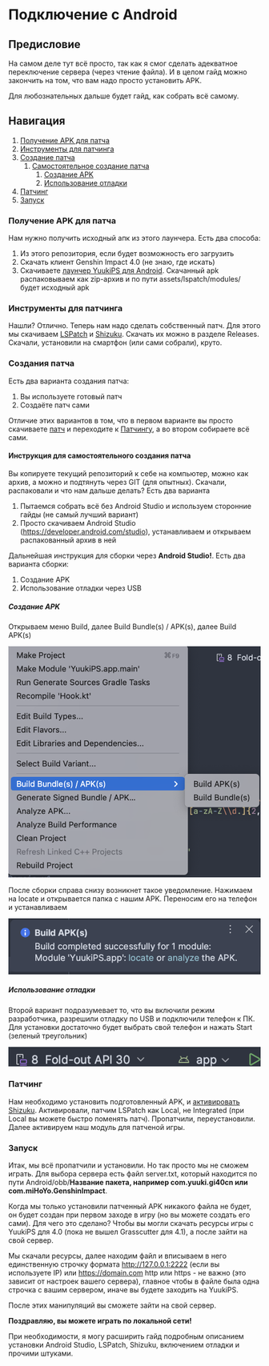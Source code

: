 # Подключение с Android

## Предисловие

На самом деле тут всё просто, так как я смог сделать адекватное переключение сервера (через чтение
файла). И в целом гайд можно закончить на том, что вам надо просто установить APK.

Для любознательных дальше будет гайд, как собрать всё самому.

## Навигация

1. [Получение APK для патча](#получение-apk-для-патча)
2. [Инструменты для патчинга](#инструменты-для-патчинга)
3. [Создание патча](#создания-патча)
    1. [Самостоятельное создание патча](#инструкция-для-самостоятельного-создания-патча)
        1. [Создание APK](#создание-apk)
        2. [Использование отладки](#использование-отладки)
4. [Патчинг](#патчинг)
5. [Запуск](#запуск)

### Получение APK для патча

Нам нужно получить исходный апк из этого лаунчера. Есть два способа:

1. Из этого репозитория, если будет возможность его загрузить
2. Скачать клиент Genshin Impact 4.0 (не знаю, где искать)
3. Скачиваете [лаунчер YuukiPS для Android](https://ps.yuuki.me/game/genshin-impact). Скачанный apk
   распаковываем как zip-архив и по пути assets/lspatch/modules/ будет исходный apk

### Инструменты для патчинга

Нашли? Отлично. Теперь нам надо сделать собственный патч. Для этого мы
скачиваем [LSPatch](https://github.com/LSPosed/LSPatch)
и [Shizuku](https://github.com/RikkaApps/Shizuku). Скачать их можно в разделе Releases. Скачали,
установили на смартфон (или сами собрали), круто.

### Создания патча

Есть два варианта создания патча:

1. Вы используете готовый патч
2. Создаёте патч сами

Отличие этих вариантов в том, что в первом варианте вы просто
скачиваете [патч](/docs/materials/apks/GIModule.apk) и переходите
к [Патчингу](#патчинг), а во втором собираете всё сами.

#### Инструкция для самостоятельного создания патча

Вы копируете текущий репозиторий к себе на компьютер, можно как архив, а можно и подтянуть
через GIT (для опытных). Скачали, распаковали и что нам дальше делать? Есть два варианта

1. Пытаемся собрать всё без Android Studio и используем сторонние гайды (не самый лучший вариант)
2. Просто скачиваем Android Studio (https://developer.android.com/studio), устанавливаем и открываем
   распакованный архив в ней

Дальнейшая инструкция для сборки через **Android Studio!**. Есть два варианта сборки:

1. Создание APK
2. Использование отладки через USB

##### Создание APK

Открываем меню Build, далее Build Bundle(s) / APK(s), далее Build APK(s)

![APK Build](/docs/materials/images/as_apk_build.png)

После сборки справа снизу возникнет такое уведомление. Нажимаем на locate и открывается папка с
нашим APK. Переносим его на телефон и устанавливаем

![APK Locate](/docs/materials/images/as_apk_locate.png)

##### Использование отладки

Второй вариант подразумевает то, что вы включили режим разработчика, разрешили отладку по USB и
подключили телефон к ПК. Для установки достаточно будет выбрать свой телефон и нажать Start (зеленый
треугольник)

![ADB Build](/docs/materials/images/as_adb_build.png)

### Патчинг

Нам необходимо установить подготовленный APK,
и [активировать Shizuku](https://doc.yuuki.me/docs/tutorial-patch/android).
Активировали, патчим LSPatch как Local, не Integrated (при Local вы можете быстро поменять патч).
Пропатчили, переустановили. Далее активируем наш модуль для патченой игры.

### Запуск

Итак, мы всё пропатчили и установили. Но так просто мы не сможем играть. Для выбора сервера есть
файл server.txt, который находится по пути Android/obb/**Название пакета, например com.yuuki.gi40cn
или com.miHoYo.GenshinImpact**.

Когда мы только установили патченный APK никакого файла не будет, он будет создан при первом заходе
в игру (но вы можете создать его сами).
Для чего это сделано? Чтобы вы могли скачать ресурсы игры с YuukiPS для 4.0 (пока не вышел
Grasscutter для 4.1), а после зайти на свой сервер.

Мы скачали ресурсы, далее находим файл и вписываем в него единственную строчку
формата http://127.0.0.1:2222 (если вы используете IP) или https://domain.com
http или https - не важно (это зависит от настроек вашего сервера), главное чтобы в файле была одна
строчка с вашим сервером, иначе вы будете заходить на YuukiPS.

После этих манипуляций вы сможете зайти на свой сервер.

**Поздравляю, вы можете играть по локальной сети!**

При необходимости, я могу расширить гайд подробным описанием установки Android Studio, LSPatch,
Shizuku, включением отладки и прочими штуками.